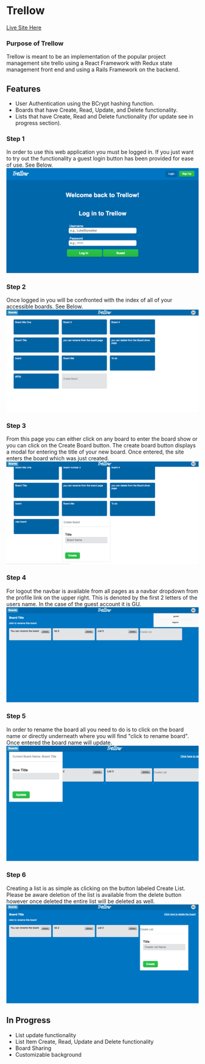 # Trellow

[Live Site Here](http://www.trellow.review "Trellow Homepage")



### Purpose of Trellow

Trellow is meant to be an implementation of the popular project management site trello using a React Framework with Redux state management front end and using a Rails Framework on the backend.
## Features

* User Authentication using the BCrypt hashing function.
* Boards that have Create, Read, Update, and Delete functionality.
* Lists that have Create, Read and Delete functionality (for update see in progress section).

### Step 1
In order to use this web application you must be logged in. If you just want to try out the functionality a guest login button has been provided for ease of use. See Below.
![Login form](https://github.com/Thrage1/trellow/blob/master/app/assets/images/trellow-login.png "Login Form")

### Step 2
Once logged in you will be confronted with the index of all of your accessible boards. See Below.
![Board Index Page](https://github.com/Thrage1/trellow/blob/master/app/assets/images/board_index.png "Board Index Page")

### Step 3
From this page you can either click on any board to enter the board show or you can click on the Create Board button. The create board button displays a modal for entering the title of your new board. Once entered, the site enters the board which was just created.
![Create Board](https://github.com/Thrage1/trellow/blob/master/app/assets/images/create_board.png "Create Board")

### Step 4
For logout the navbar is available from all pages as a navbar dropdown from the profile link on the upper right. This is denoted by the first 2 letters of the users name. In the case of the guest account it is GU.
![Board Show Page](https://github.com/Thrage1/trellow/blob/master/app/assets/images/board_show.png "Board Show Page")

### Step 5
In order to rename the board all you need to do is to click on the board name or directly underneath where you will find "click to rename board". Once entered the board name will update.
![Rename Board](https://github.com/Thrage1/trellow/blob/master/app/assets/images/rename_board.png "Rename Board")

### Step 6
Creating a list is as simple as clicking on the button labeled Create List. Please be aware deletion of the list is available from the delete button however once deleted the entire list will be deleted as well.
![Create List](https://github.com/Thrage1/trellow/blob/master/app/assets/images/create_list.png "Create List")



## In Progress
* List update functionality
* List Item Create, Read, Update and Delete functionality
* Board Sharing
* Customizable background
